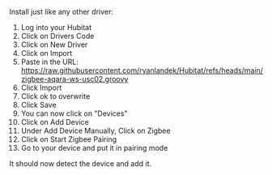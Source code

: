 Install just like any other driver:

1. Log into your Hubitat
2. Click on Drivers Code
3. Click on New Driver
4. Click on Import
5. Paste in the URL: https://raw.githubusercontent.com/ryanlandek/Hubitat/refs/heads/main/zigbee-aqara-ws-usc02.groovy
6. Click Import
7. Click ok to overwrite
8. Click Save
9. You can now click on "Devices"
10. Click on Add Device
11. Under Add Device Manually, Click on Zigbee
12. Click on Start Zigbee Pairing
13. Go to your device and put it in pairing mode

It should now detect the device and add it.
